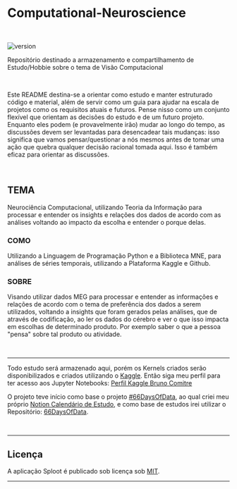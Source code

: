 # Computational-Neuroscience

&nbsp;

![version](https://img.shields.io/badge/version-0.0.1-blue.svg?maxAge=2592000)

Repositório destinado a armazenamento e compartilhamento de Estudo/Hobbie sobre o tema de Visão Computacional

&nbsp;

Este README destina-se a orientar como estudo e manter estruturado código e material, além de servir como um guia para ajudar na escala de projetos como os requisitos atuais e futuros. Pense nisso como um conjunto flexível que orientam as decisões do estudo e de um futuro projeto. Enquanto eles podem (e provavelmente irão) mudar ao longo do tempo, as discussões devem ser levantadas para desencadear tais mudanças: isso significa que vamos pensar/questionar a nós mesmos antes de tomar uma ação que quebra qualquer decisão racional tomada aqui. Isso é também eficaz para orientar as discussões.

&nbsp;

## TEMA

Neurociência Computacional, utilizando Teoria da Informação para processar e entender os insights e relações dos dados de acordo com as análises voltando ao impacto da escolha e entender o porque delas.

### COMO

Utilizando a Linguagem de Programação Python e a Biblioteca MNE, para análises de séries temporais, utilizando a Plataforma Kaggle e Github.

### SOBRE

Visando utilizar dados MEG para processar e entender as informações e relações de acordo com o tema de preferência dos dados a serem utilizados, voltando a insights que foram gerados pelas análises, que de através de codificação, ao ler os dados do cérebro e ver o que isso impacta em escolhas de determinado produto. Por exemplo saber o que a pessoa "pensa" sobre tal produto ou atividade.

&nbsp;

***

Todo estudo será armazenado aqui, porém os Kernels criados serão disponibilizados e criados utilizando o [Kaggle](https://www.kaggle.com/). Então siga meu perfil para ter acesso aos Jupyter Notebooks: [Perfil Kaggle Bruno Comitre](https://www.kaggle.com/brunoalvescomitre)

O projeto teve início como base o projeto [#66DaysOfData](https://www.youtube.com/watch?v=qV_AlRwhI3I), ao qual criei meu próprio [Notion Calendário de Estudo](https://www.notion.so/66DaysOfData-727c24b9bfdc44fe97e4a42558a576aa), e como base de estudos irei utilizar o Repositório: [66DaysOfData](https://github.com/66daysofdata).

&nbsp;

***

## Licença

A aplicação Sploot é publicado sob licença sob [MIT](LICENSE).

***
